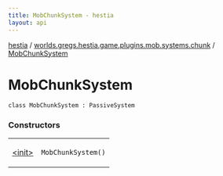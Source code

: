```yaml
---
title: MobChunkSystem - hestia
layout: api
---
```


<div class='api-docs-breadcrumbs'><a href="../../index.html">hestia</a> / <a href="../index.html">worlds.gregs.hestia.game.plugins.mob.systems.chunk</a> / <a href="./index.html">MobChunkSystem</a></div>

# MobChunkSystem

<div class="signature"><code><span class="keyword">class </span><span class="identifier">MobChunkSystem</span>&nbsp;<span class="symbol">:</span>&nbsp;<span class="identifier">PassiveSystem</span></code></div>

### Constructors

<table class="api-docs-table">
<tbody>
<tr>
<td markdown="1">

<a href="-init-.html">&lt;init&gt;</a>


</td>
<td markdown="1">
<div class="signature"><code><span class="identifier">MobChunkSystem</span><span class="symbol">(</span><span class="symbol">)</span></code></div>

</td>
</tr>
</tbody>
</table>
